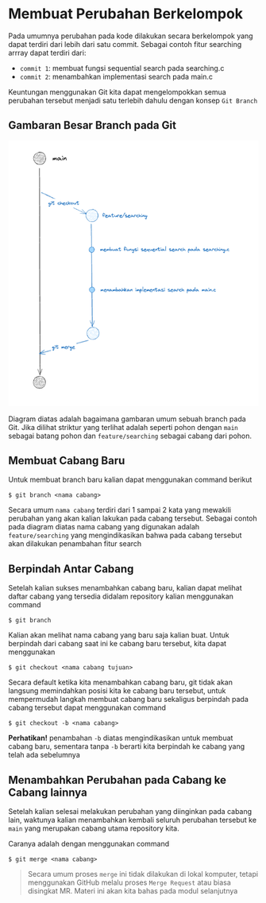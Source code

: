 # Membuat Perubahan Berkelompok

Pada umumnya perubahan pada kode dilakukan secara berkelompok yang dapat terdiri dari lebih dari satu commit. Sebagai contoh fitur searching arrray dapat terdiri dari:

- `commit 1`: membuat fungsi sequential search pada searching.c
- `commit 2`: menambahkan implementasi search pada main.c

Keuntungan menggunakan Git kita dapat mengelompokkan semua perubahan tersebut menjadi satu terlebih dahulu dengan konsep `Git Branch`

## Gambaran Besar Branch pada Git

![Git Branch Overview](../assets/git_branch_overview.png)

Diagram diatas adalah bagaimana gambaran umum sebuah branch pada Git. Jika dilihat striktur yang terlihat adalah seperti pohon dengan `main` sebagai batang pohon dan `feature/searching` sebagai cabang dari pohon.

## Membuat Cabang Baru

Untuk membuat branch baru kalian dapat menggunakan command berikut

```
$ git branch <nama cabang>
```

Secara umum `nama cabang` terdiri dari 1 sampai 2 kata yang mewakili perubahan yang akan kalian lakukan pada cabang tersebut. Sebagai contoh pada diagram diatas nama cabang yang digunakan adalah `feature/searching` yang mengindikasikan bahwa pada cabang tersebut akan dilakukan penambahan fitur search

## Berpindah Antar Cabang

Setelah kalian sukses menambahkan cabang baru, kalian dapat melihat daftar cabang yang tersedia didalam repository kalian menggunakan command

```
$ git branch
```

Kalian akan melihat nama cabang yang baru saja kalian buat. Untuk berpindah dari cabang saat ini ke cabang baru tersebut, kita dapat menggunakan

```
$ git checkout <nama cabang tujuan>
```

Secara default ketika kita menambahkan cabang baru, git tidak akan langsung memindahkan posisi kita ke cabang baru tersebut, untuk mempermudah langkah membuat cabang baru sekaligus berpindah pada cabang tersebut dapat menggunakan command

```
$ git checkout -b <nama cabang>
```

**Perhatikan!** penambahan `-b` diatas mengindikasikan untuk membuat cabang baru, sementara tanpa `-b` berarti kita berpindah ke cabang yang telah ada sebelumnya

## Menambahkan Perubahan pada Cabang ke Cabang lainnya

Setelah kalian selesai melakukan perubahan yang diinginkan pada cabang lain, waktunya kalian menambahkan kembali seluruh perubahan tersebut ke `main` yang merupakan cabang utama repository kita.

Caranya adalah dengan menggunakan command

```
$ git merge <nama cabang>
```

> Secara umum proses `merge` ini tidak dilakukan di lokal komputer, tetapi menggunakan GitHub melalu proses `Merge Request` atau biasa disingkat MR. Materi ini akan kita bahas pada modul selanjutnya
